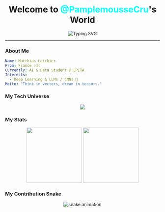 <!-- Futuristic / Neon GitHub Profile README -->

<h1 align="center">
  Welcome to <span style="color:#00ffff;">@PamplemousseCru</span>'s World
</h1>

<p align="center">
  <img src="https://readme-typing-svg.demolab.com?font=Orbitron&size=28&duration=3000&pause=1000&color=00FFFF&center=true&vCenter=true&width=600&lines=AI+Engineer+%7C+Data+Scientist;Open-Source+Enthusiast;Building+the+Future+with+Code" alt="Typing SVG" />
</p>

---

### About Me

```yaml
Name: Matthias Laithier
From: France 🇫🇷
Currently: AI & Data Student @ EPITA
Interests:
  - Deep Learning & LLMs / CNNs 🤖
Motto: "Think in vectors, dream in tensors."
```

### My Tech Universe

<p align="center"> <img src="https://skillicons.dev/icons?i=python,c,cpp,tensorflow,pytorch,linux,git,github,latex,unity" /> </p>

### My Stats

<div align="center"> <!-- GitHub Stats --> <img src="https://github-readme-stats.vercel.app/api?username=PamplemousseCru&show_icons=true&theme=radical&hide_border=true&title_color=00FFFF&icon_color=00FFFF&text_color=FFFFFF&bg_color=0D1117" height="180em" /> <!-- Most Used Languages --> <img src="https://github-readme-stats.vercel.app/api/top-langs/?username=PamplemousseCru&layout=compact&theme=radical&hide_border=true&title_color=00FFFF&text_color=FFFFFF&bg_color=0D1117" height="180em" /> </div>

### My Contribution Snake

<p align="center"> <img src="https://raw.githubusercontent.com/YourUsername/YourUsername/output/github-contribution-grid-snake-dark.svg" alt="snake animation" /> </p>
